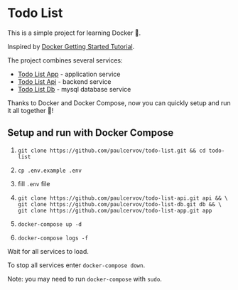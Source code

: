 # Todo List

This is a simple project for learning Docker 🐳.

Inspired by [Docker Getting Started Tutorial](https://github.com/docker/getting-started).

The project combines several services:
* [Todo List App](https://github.com/paulcervov/todo-list-app) - application service
* [Todo List Api](https://github.com/paulcervov/todo-list-api) - backend service
* [Todo List Db](https://github.com/paulcervov/todo-list-db) - mysql database service

Thanks to Docker and Docker Compose, now you can quickly setup and run it all together 👏!

## Setup and run with Docker Compose

1. `git clone https://github.com/paulcervov/todo-list.git && cd todo-list`

2. `cp .env.example .env`

3. fill `.env` file

4.
    ```
    git clone https://github.com/paulcervov/todo-list-api.git api && \
    git clone https://github.com/paulcervov/todo-list-db.git db && \
    git clone https://github.com/paulcervov/todo-list-app.git app
    ```
5. `docker-compose up -d`

6. `docker-compose logs -f`

Wait for all services to load.

To stop all services enter `docker-compose down`.

Note: you may need to run `docker-compose` with `sudo`.

